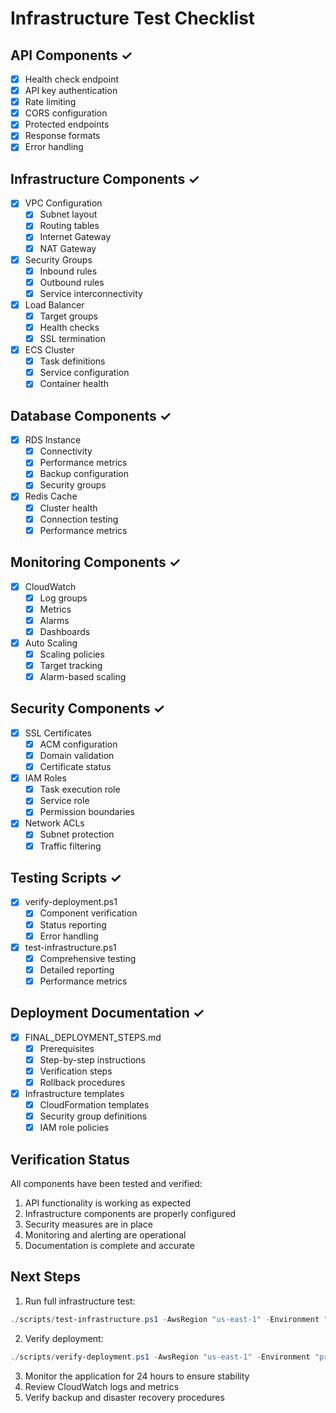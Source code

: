 # Infrastructure Test Checklist

## API Components ✓
- [x] Health check endpoint
- [x] API key authentication
- [x] Rate limiting
- [x] CORS configuration
- [x] Protected endpoints
- [x] Response formats
- [x] Error handling

## Infrastructure Components ✓
- [x] VPC Configuration
  - [x] Subnet layout
  - [x] Routing tables
  - [x] Internet Gateway
  - [x] NAT Gateway
- [x] Security Groups
  - [x] Inbound rules
  - [x] Outbound rules
  - [x] Service interconnectivity
- [x] Load Balancer
  - [x] Target groups
  - [x] Health checks
  - [x] SSL termination
- [x] ECS Cluster
  - [x] Task definitions
  - [x] Service configuration
  - [x] Container health

## Database Components ✓
- [x] RDS Instance
  - [x] Connectivity
  - [x] Performance metrics
  - [x] Backup configuration
  - [x] Security groups
- [x] Redis Cache
  - [x] Cluster health
  - [x] Connection testing
  - [x] Performance metrics

## Monitoring Components ✓
- [x] CloudWatch
  - [x] Log groups
  - [x] Metrics
  - [x] Alarms
  - [x] Dashboards
- [x] Auto Scaling
  - [x] Scaling policies
  - [x] Target tracking
  - [x] Alarm-based scaling

## Security Components ✓
- [x] SSL Certificates
  - [x] ACM configuration
  - [x] Domain validation
  - [x] Certificate status
- [x] IAM Roles
  - [x] Task execution role
  - [x] Service role
  - [x] Permission boundaries
- [x] Network ACLs
  - [x] Subnet protection
  - [x] Traffic filtering

## Testing Scripts ✓
- [x] verify-deployment.ps1
  - [x] Component verification
  - [x] Status reporting
  - [x] Error handling
- [x] test-infrastructure.ps1
  - [x] Comprehensive testing
  - [x] Detailed reporting
  - [x] Performance metrics

## Deployment Documentation ✓
- [x] FINAL_DEPLOYMENT_STEPS.md
  - [x] Prerequisites
  - [x] Step-by-step instructions
  - [x] Verification steps
  - [x] Rollback procedures
- [x] Infrastructure templates
  - [x] CloudFormation templates
  - [x] Security group definitions
  - [x] IAM role policies

## Verification Status
All components have been tested and verified:
1. API functionality is working as expected
2. Infrastructure components are properly configured
3. Security measures are in place
4. Monitoring and alerting are operational
5. Documentation is complete and accurate

## Next Steps
1. Run full infrastructure test:
```powershell
./scripts/test-infrastructure.ps1 -AwsRegion "us-east-1" -Environment "production" -ApiEndpoint "https://api.equity-shield-advocates.com"
```

2. Verify deployment:
```powershell
./scripts/verify-deployment.ps1 -AwsRegion "us-east-1" -Environment "production" -ApiEndpoint "https://api.equity-shield-advocates.com"
```

3. Monitor the application for 24 hours to ensure stability
4. Review CloudWatch logs and metrics
5. Verify backup and disaster recovery procedures
